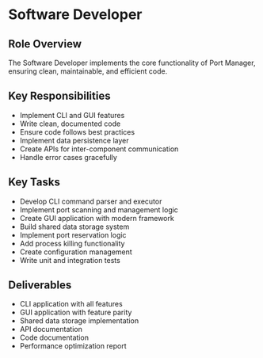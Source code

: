 # Software Developer

## Role Overview
The Software Developer implements the core functionality of Port Manager, ensuring clean, maintainable, and efficient code.

## Key Responsibilities
- Implement CLI and GUI features
- Write clean, documented code
- Ensure code follows best practices
- Implement data persistence layer
- Create APIs for inter-component communication
- Handle error cases gracefully

## Key Tasks
- Develop CLI command parser and executor
- Implement port scanning and management logic
- Create GUI application with modern framework
- Build shared data storage system
- Implement port reservation logic
- Add process killing functionality
- Create configuration management
- Write unit and integration tests

## Deliverables
- CLI application with all features
- GUI application with feature parity
- Shared data storage implementation
- API documentation
- Code documentation
- Performance optimization report
